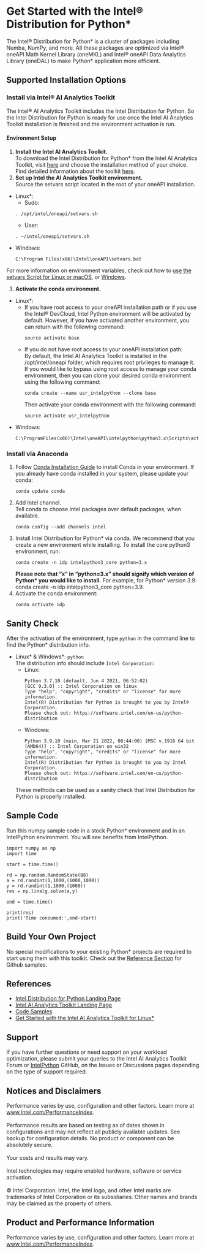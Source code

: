 # Get Started with the Intel® Distribution for Python\*
The Intel® Distribution for Python\* is a cluster of packages including Numba, NumPy, and more. All these packages are optimized via Intel® oneAPI Math Kernel Library (oneMKL) and Intel® oneAPI Data Analytics Library (oneDAL) to make Python\* application more efficient.

## Supported Installation Options

### Install via Intel® AI Analytics Toolkit
The Intel® AI Analytics Toolkit includes the Intel Distribution for Python. So the Intel Distribution for Python is ready for use once the Intel AI Analytics Toolkit installation is finished and the environment activation is run.

#### Environment Setup
1. **Install the Intel AI Analytics Toolkit.** <br>
To download the Intel Distribution for Python* from the Intel AI Analytics Toolkit, visit [here](https://www.intel.com/content/www/us/en/developer/tools/oneapi/ai-analytics-toolkit-download.html) and choose the installation method of your choice. Find detailed information about the toolkit [here](https://www.intel.com/content/www/us/en/developer/tools/oneapi/ai-analytics-toolkit.html#gs.48ofa2).
2. **Set up Intel the AI Analytics Toolkit environment.** <br>
Source the setvars script located in the root of your oneAPI installation.
* Linux\*:
  - Sudo:
  ```
  . /opt/intel/oneapi/setvars.sh
  ```
  - User:
  ```
  . ~/intel/oneapi/setvars.sh
  ```
* Windows:
  ```
  C:\Program Files(x86)\Intel\oneAPI\setvars.bat
  ```
For more information on environment variables, check out how to [use the setvars Script for Linux or macOS](https://www.intel.com/content/www/us/en/docs/oneapi/programming-guide/2023-0/use-the-setvars-script-with-linux-or-macos.html), or [Windows](https://www.intel.com/content/www/us/en/docs/oneapi/programming-guide/2023-0/use-the-setvars-script-with-windows.html).

3. **Activate the conda environment.**
* Linux\*:
  - If you have root access to your oneAPI installation path or if you use the Intel® DevCloud, Intel Python environment will be activated by default. However, if you have activated another environment, you can return with the following command:
    ```
    source activate base
    ```
  - If you do not have root access to your oneAPI installation path: <br>
    By default, the Intel AI Analytics Toolkit is installed in the /opt/intel/oneapi folder, which requires root privileges to manage it. If you would like to bypass using root access to manage your conda environment, then you can clone your desired conda environment using the following command:
    ```
    conda create --name usr_intelpython --clone base
    ```
    Then activate your conda environment with the following command:
    ```
    source activate usr_intelpython
    ```
* Windows:
    ```
    C:\ProgramFiles(x86)\Intel\oneAPI\intelpython\python3.x\Scripts\activate
    ```
### Install via Anaconda
1. Follow [Conda Installation Guide](https://docs.conda.io/projects/conda/en/latest/user-guide/install/) to install Conda in your environment. If you already have conda installed in your system, please update your conda:
   ```
   conda update conda
   ```
2. Add Intel channel. <br>
  Tell conda to choose Intel packages over default packages, when available.
    ```
    conda config --add channels intel
    ```
3. Install Intel Distribution for Python\* via conda. We recommend that you create a new environment while installing. To install the core python3 environment, run:
   ```
   conda create -n idp intelpython3_core python=3.x
   ```
   **Please note that “x” in “python=3.x” should signify which version of Python\* you would like to install.** For example, for Python\* version 3.9: conda create -n idp intelpython3_core python=3.9.
4. Activate the conda environment:
   ```
   conda activate idp
   ```
## Sanity Check
After the activation of the environment, type `python` in the command line to find the Python\* distribution info.
- Linux\* & Windows\*: `python` <br>
  The distribution info should include `Intel Corporation`:
    * Linux:
      ```
      Python 3.7.10 (default, Jun 4 2021, 06:52:02)
      [GCC 9.3.0] :: Intel Corporation on linux
      Type "help", "copyright", "credits" or "license" for more information.
      Intel(R) Distribution for Python is brought to you by Intel® Corporation.
      Please check out: https://software.intel.com/en-us/python-distribution
      ```
    * Windows:
      ```
      Python 3.9.10 (main, Mar 21 2022, 08:44:00) [MSC v.1916 64 bit (AMD64)] :: Intel Corporation on win32
      Type "help", "copyright", "credits" or "license" for more information.
      Intel(R) Distribution for Python is brought to you by Intel Corporation.
      Please check out: https://software.intel.com/en-us/python-distribution
      ```
  These methods can be used as a sanity check that Intel Distribution for Python is properly installed.

## Sample Code
Run this numpy sample code in a stock Python\* environment and in an IntelPython environment. You will see benefits from IntelPython.
```
import numpy as np
import time
  
start = time.time()
  
rd = np.random.RandomState(88)
a = rd.randint(1,1000,(1000,1000))
y = rd.randint(1,1000,(1000))
res = np.linalg.solve(a,y)
  
end = time.time()
  
print(res)
print('Time consumed:',end-start)
```

## Build Your Own Project
No special modifications to your existing Python* projects are required to start using them with this toolkit. Check out the [Reference Section](#references) for Github samples.

## References
- [Intel Distribution for Python Landing Page](https://huiyan2021.github.io/intelpython.github.io/2023.1.1/getting_started.html)
- [Intel AI Analytics Toolkit Landing Page](https://www.intel.com/content/www/us/en/developer/tools/oneapi/toolkits.html#analytics-kit)
- [Code Samples](https://github.com/oneapi-src/oneAPI-samples/tree/master/AI-and-Analytics/Getting-Started-Samples)
- [Get Started with the Intel AI Analytics Toolkit for Linux\*](https://www.intel.com/content/www/us/en/docs/oneapi-ai-analytics-toolkit/get-started-guide-linux/2023-1/overview.html)

## Support
If you have further questions or need support on your workload optimization, please submit your queries to the Intel AI Analytics Toolkit Forum or [IntelPython](https://github.com/IntelPython) GitHub, on the Issues or Discussions pages depending on the type of support required.

## Notices and Disclaimers
Performance varies by use, configuration and other factors. Learn more at www.Intel.com/PerformanceIndex. <br>
<br>
Performance results are based on testing as of dates shown in configurations and may not reflect all publicly available updates. See backup for configuration details. No product or component can be absolutely secure. <br>
<br>
Your costs and results may vary.<br>
<br>
Intel technologies may require enabled hardware, software or service activation.<br>
<br>
© Intel Corporation. Intel, the Intel logo, and other Intel marks are trademarks of Intel Corporation or its subsidiaries. Other names and brands may be claimed as the property of others.

## Product and Performance Information
Performance varies by use, configuration and other factors. Learn more at www.Intel.com/PerformanceIndex.
  

      
    
